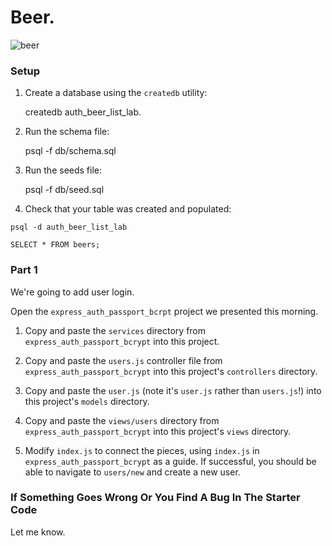 # Beer.

![beer](http://i.imgur.com/EDTZyFL.jpg)

### Setup

1. Create a database using the `createdb` utility:

    createdb auth_beer_list_lab.

1. Run the schema file:

    psql -f db/schema.sql

1. Run the seeds file:

    psql -f db/seed.sql

1. Check that your table was created and populated:

`psql -d auth_beer_list_lab`

`SELECT * FROM beers;`

### Part 1

We're going to add user login.

Open the `express_auth_passport_bcrpt` project we presented this morning.

1. Copy and paste the `services` directory from `express_auth_passport_bcrypt` into this project.

1. Copy and paste the `users.js` controller file from `express_auth_passport_bcrypt` into this project's `controllers` directory.

1. Copy and paste the `user.js` (note it's `user.js` rather than `users.js`!) into this project's `models` directory.

1. Copy and paste the `views/users` directory from `express_auth_passport_bcrypt` into this project's `views` directory.

1. Modify `index.js` to connect the pieces, using `index.js` in `express_auth_passport_bcrypt` as a guide. If successful, you should be able to navigate to `users/new` and create a new user.

### If Something Goes Wrong Or You Find A Bug In The Starter Code

Let me know.
